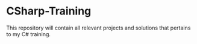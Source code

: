 # CSharp-Training
This repository will contain all relevant projects and solutions that pertains to my C# training. 

